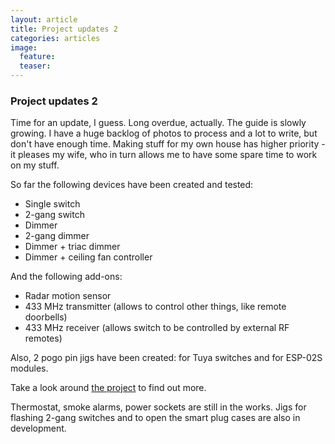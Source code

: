 ```yaml
---
layout: article
title: Project updates 2
categories: articles
image:
  feature:
  teaser:
---
```


### Project updates 2

Time for an update, I guess. Long overdue, actually.
The guide is slowly growing. I have a huge backlog of photos to process and a lot to write, but don't have enough time. Making stuff for my own house has higher priority - it pleases my wife, who in turn allows me to have some spare time to work on my stuff.

So far the following devices have been created and tested:
- Single switch
- 2-gang switch
- Dimmer
- 2-gang dimmer
- Dimmer + triac dimmer
- Dimmer + ceiling fan controller

And the following add-ons:
- Radar motion sensor
- 433 MHz transmitter (allows to control other things, like remote doorbells)
- 433 MHz receiver (allows switch to be controlled by external RF remotes)

Also, 2 pogo pin jigs have been created: for Tuya switches and for ESP-02S modules.

Take a look around [the project](/sdsh/) to find out more.

Thermostat, smoke alarms, power sockets are still in the works.
Jigs for flashing 2-gang switches and to open the smart plug cases are also in development.
